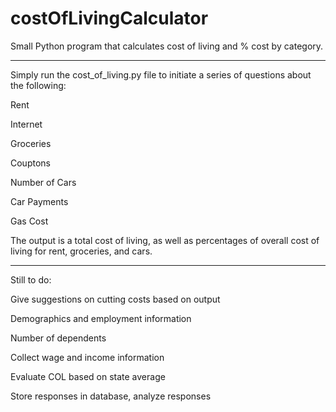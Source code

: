 # costOfLivingCalculator
Small Python program that calculates cost of living and % cost by category.

------------------------------
Simply run the cost_of_living.py file to initiate a series of questions about the following:

Rent

Internet

Groceries

Couptons

Number of Cars

Car Payments

Gas Cost

The output is a total cost of living, as well as percentages of overall cost of living for rent, groceries, and cars.

--------------------------------
Still to do:

Give suggestions on cutting costs based on output

Demographics and employment information

Number of dependents

Collect wage and income information

Evaluate COL based on state average

Store responses in database, analyze responses
